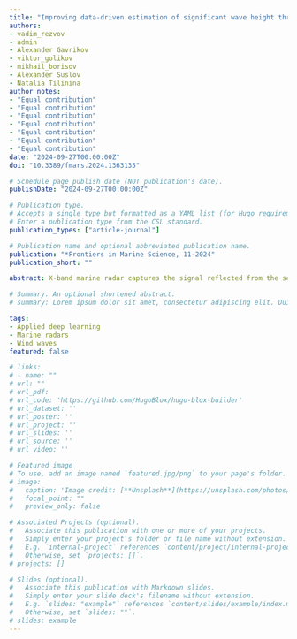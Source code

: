 ```yaml
---
title: "Improving data-driven estimation of significant wave height through preliminary training on synthetic X-band radar sea clutter imagery"
authors:
- vadim_rezvov
- admin
- Alexander Gavrikov
- viktor_golikov
- mikhail_borisov
- Alexander Suslov
- Natalia Tilinina
author_notes:
- "Equal contribution"
- "Equal contribution"
- "Equal contribution"
- "Equal contribution"
- "Equal contribution"
- "Equal contribution"
- "Equal contribution"
date: "2024-09-27T00:00:00Z"
doi: "10.3389/fmars.2024.1363135"

# Schedule page publish date (NOT publication's date).
publishDate: "2024-09-27T00:00:00Z"

# Publication type.
# Accepts a single type but formatted as a YAML list (for Hugo requirements).
# Enter a publication type from the CSL standard.
publication_types: ["article-journal"]

# Publication name and optional abbreviated publication name.
publication: "*Frontiers in Marine Science, 11-2024"
publication_short: ""

abstract: X-band marine radar captures the signal reflected from the sea surface. Theoretical studies indicate that the initial unfiltered signal contains meaningful information about wind wave parameters. Traditional methods of significant wave height (SWH) estimation rely on physical laws describing signal reflection from rough surfaces. However, recent studies suggest the feasibility of employing artificial neural networks (ANNs) for SWH approximation. Both classical and ANN based approaches necessitate costly in situ data. In this study, as a viable alternative, we propose generating synthetic radar images with specified wave parameters using Fourier-based approach and Pierson–Moskowitz wave spectrum. We generate synthetic images and use them for unsupervised learning approach to train a convolutional component of the reconstruction ANN. After that, we train the regression ANN based on the previous convolutional part to obtain SWH back from the synthetic images. Then, we apply preliminary trained weights for the regression model to train SWH approximation on the dataset of real sea clutter images. In this study, we demonstrate the increase in SWH estimation accuracy from radar images with preliminary training on synthetic data.

# Summary. An optional shortened abstract.
# summary: Lorem ipsum dolor sit amet, consectetur adipiscing elit. Duis posuere tellus ac convallis placerat. Proin tincidunt magna sed ex sollicitudin condimentum.

tags:
- Applied deep learning
- Marine radars
- Wind waves 
featured: false

# links:
# - name: ""
# url: ""
# url_pdf: 
# url_code: 'https://github.com/HugoBlox/hugo-blox-builder'
# url_dataset: ''
# url_poster: ''
# url_project: ''
# url_slides: ''
# url_source: ''
# url_video: ''

# Featured image
# To use, add an image named `featured.jpg/png` to your page's folder. 
# image:
#   caption: 'Image credit: [**Unsplash**](https://unsplash.com/photos/jdD8gXaTZsc)'
#   focal_point: ""
#   preview_only: false

# Associated Projects (optional).
#   Associate this publication with one or more of your projects.
#   Simply enter your project's folder or file name without extension.
#   E.g. `internal-project` references `content/project/internal-project/index.md`.
#   Otherwise, set `projects: []`.
# projects: []

# Slides (optional).
#   Associate this publication with Markdown slides.
#   Simply enter your slide deck's filename without extension.
#   E.g. `slides: "example"` references `content/slides/example/index.md`.
#   Otherwise, set `slides: ""`.
# slides: example
---
```


<!-- {{% callout note %}}
Click the *Cite* button above to demo the feature to enable visitors to import publication metadata into their reference management software.
{{% /callout %}}

{{% callout note %}}
Create your slides in Markdown - click the *Slides* button to check out the example.
{{% /callout %}}

Add the publication's **full text** or **supplementary notes** here. You can use rich formatting such as including [code, math, and images](https://docs.hugoblox.com/content/writing-markdown-latex/). -->
